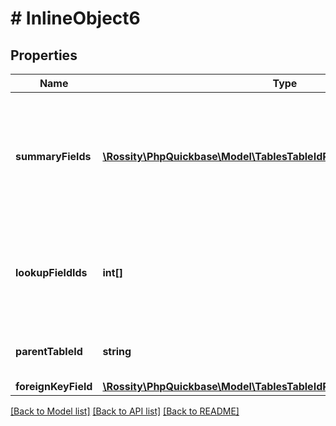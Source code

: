 # # InlineObject6

## Properties

Name | Type | Description | Notes
------------ | ------------- | ------------- | -------------
**summaryFields** | [**\Rossity\PhpQuickbase\Model\TablesTableIdRelationshipSummaryFields[]**](TablesTableIdRelationshipSummaryFields.md) | Array of summary field objects which will turn into summary fields in the parent table. | [optional] 
**lookupFieldIds** | **int[]** | Array of field ids in the parent table that will become lookup fields in the child table. | [optional] 
**parentTableId** | **string** | The parent table id for the relationship. | 
**foreignKeyField** | [**\Rossity\PhpQuickbase\Model\TablesTableIdRelationshipForeignKeyField**](TablesTableIdRelationshipForeignKeyField.md) |  | [optional] 

[[Back to Model list]](../../README.md#documentation-for-models) [[Back to API list]](../../README.md#documentation-for-api-endpoints) [[Back to README]](../../README.md)


